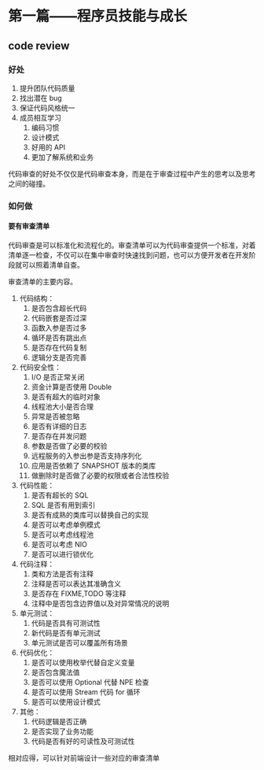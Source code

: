 # 第一篇——程序员技能与成长

## code review

### 好处

1. 提升团队代码质量
2. 找出潜在 bug
3. 保证代码风格统一
4. 成员相互学习
   1. 编码习惯
   2. 设计模式
   3. 好用的 API
   4. 更加了解系统和业务


代码审查的好处不仅仅是代码审查本身，而是在于审查过程中产生的思考以及思考之间的碰撞。

### 如何做

#### 要有审查清单

代码审查是可以标准化和流程化的。审查清单可以为代码审查提供一个标准，对着清单逐一检查，不仅可以在集中审查时快速找到问题，也可以方便开发者在开发阶段就可以照着清单自查。

审查清单的主要内容。

1. 代码结构：
   1. 是否包含超长代码
   2. 代码嵌套是否过深
   3. 函数入参是否过多
   4. 循环是否有跳出点
   5. 是否存在代码复制
   6. 逻辑分支是否完善
2. 代码安全性：
   1. I/O 是否正常关闭
   2. 资金计算是否使用 Double
   3. 是否有超大的临时对象
   4. 线程池大小是否合理
   5. 异常是否被忽略
   6. 是否有详细的日志
   7. 是否存在并发问题
   8. 参数是否做了必要的校验
   9. 远程服务的入参出参是否支持序列化
   10. 应用是否依赖了 SNAPSHOT 版本的类库
   11. 做删除时是否做了必要的权限或者合法性校验
3. 代码性能：
   1. 是否有超长的 SQL
   2. SQL 是否有用到索引
   3. 是否有成熟的类库可以替换自己的实现
   4. 是否可以考虑单例模式
   5. 是否可以考虑线程池
   6. 是否可以考虑 NIO
   7. 是否可以进行锁优化
4. 代码注释：
   1. 类和方法是否有注释
   2. 注释是否可以表达其准确含义
   3. 是否存在 FIXME,TODO 等注释
   4. 注释中是否包含边界值以及对异常情况的说明
5. 单元测试：
   1. 代码是否具有可测试性
   2. 新代码是否有单元测试
   3. 单元测试是否可以覆盖所有场景
6. 代码优化：
   1. 是否可以使用枚举代替自定义变量
   2. 是否包含魔法值
   3. 是否可以使用 Optional 代替 NPE 检查
   4. 是否可以使用 Stream 代码 for 循环
   5. 是否可以使用设计模式
7. 其他：
   1. 代码逻辑是否正确
   2. 是否实现了业务功能
   3. 代码是否有好的可读性及可测试性


相对应得，可以针对前端设计一些对应的审查清单